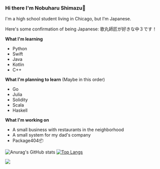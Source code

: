### Hi there I'm Nobuharu Shimazu👋

I'm a high school student living in Chicago, but I'm Japanese.

Here's some confirmation of being Japanese: 歌丸師匠が好きな中３です！

**What I'm learning**
 - Python
 - Swift
 - Java
 - Kotlin
 - C++

**What I'm planning to learn** (Maybe in this order)
 - Go
 - Julia
 - Solidity
 - Scala
 - Haskell

**What I'm working on**
 - A small business with restaurants in the neighborhood
 - A small system for my dad's company
 - Package404📦


![Anurag's GitHub stats](https://github-readme-stats.vercel.app/api?username=bichanna)
[![Top Langs](https://github-readme-stats.vercel.app/api/top-langs/?username=bichanna&layout=compact&langs_count=10)](https://github.com/anuraghazra/github-readme-stats)



![](https://komarev.com/ghpvc/?username=bichanna)
